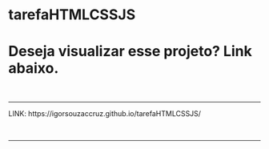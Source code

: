 # tarefaHTMLCSSJS

<h1> Deseja visualizar esse projeto? Link abaixo. </h1>
<br>
<hr>
<p>LINK: https://igorsouzaccruz.github.io/tarefaHTMLCSSJS/</p>
<br>
<hr>
